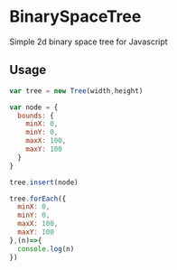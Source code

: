# BinarySpaceTree
Simple 2d binary space tree for Javascript

## Usage

```js
var tree = new Tree(width,height)

var node = {
  bounds: {
    minX: 0,
    minY: 0,
    maxX: 100,
    maxY: 100
  }
}

tree.insert(node)

tree.forEach({
  minX: 0,
  minY: 0,
  maxX: 100,
  maxY: 100
},(n)=>{
  console.log(n)
})
```
